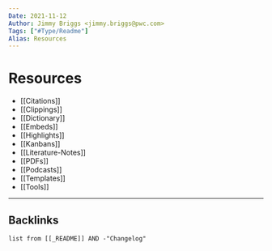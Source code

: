 ```yaml
---
Date: 2021-11-12
Author: Jimmy Briggs <jimmy.briggs@pwc.com>
Tags: ["#Type/Readme"]
Alias: Resources
---
```


# Resources

- [[Citations]]
- [[Clippings]]
- [[Dictionary]]
- [[Embeds]]
- [[Highlights]]
- [[Kanbans]]
- [[Literature-Notes]]
- [[PDFs]]
- [[Podcasts]]
- [[Templates]]
- [[Tools]]


***

## Backlinks

```dataview
list from [[_README]] AND -"Changelog"
```